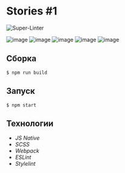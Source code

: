 # Stories #1
![Super-Linter](https://github.com/Shuhratt/Stories/workflows/Super-Linter/badge.svg)

![image](https://img.shields.io/badge/JavaScript-F7DF1E?style=for-the-badge&logo=javascript&logoColor=black)
![image](https://img.shields.io/badge/CSS3-1572B6?style=for-the-badge&logo=css3&logoColor=white)
![image](https://img.shields.io/badge/HTML5-E34F26?style=for-the-badge&logo=html5&logoColor=white)
![image](https://img.shields.io/badge/npm-CB3837?style=for-the-badge&logo=npm&logoColor=white)
![image](https://img.shields.io/badge/Sass-CC6699?style=for-the-badge&logo=sass&logoColor=white)

## Сборка
```
$ npm run build
```
## Запуск
```
$ npm start
```
## Технологии
- <i> JS Native </i>
- <i> SCSS </i>
- <i> Webpack </i>
- <i> ESLint </i>
- <i> Stylelint </i>

